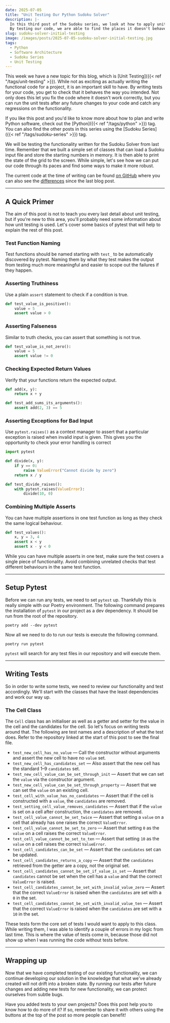 ```yaml
---
date: 2025-07-05
title: "Unit Testing Our Python Sudoku Solver"
description: |-
  In this third post of the Sudoku series, we look at how to apply unit testing to our initial implementation.
  By testing our code, we are able to find the places it doesn't behave the way we want and we can therefore fix the logic.
slug: sudoku-solver-initial-testing
image: /images/posts/2025-07-05-sudoku-solver-initial-testing.jpg
tags:
  - Python
  - Software Architecture
  - Sudoku Series
  - Unit Testing
---
```


This week we have a new topic for this blog, which is [Unit Testing]({{< ref "/tags/unit-testing" >}}).
While not as exciting as actually writing the functional code for a project, it is an important skill to have.
By writing tests for your code, you get to check that it behaves the way you intended.
Not only does this let you fix the code where it doesn't work correctly, but you can run the unit tests after any future changes to your code and catch any regressions on the functionality.

If you like this post and you'd like to know more about how to plan and write Python software, check out the [Python]({{< ref "/tags/python" >}}) tag.
You can also find the other posts in this series using the [Sudoku Series]({{< ref "/tags/sudoku-series" >}}) tag.

We will be testing the functionality written for the Sudoku Solver from last time.
Remember that we built a simple set of classes that can load a Sudoku input file and store the starting numbers in memory.
It is then able to print the state of the grid to the screen.
While simple, let's see how we can put our code through its paces and find some ways to make it more robust.

The current code at the time of writing can be found [on GitHub](https://github.com/sdjmchattie/sudoku-solver/tree/blog/2025-07-05) where you can also see the [differences](https://github.com/sdjmchattie/sudoku-solver/tree/blog/2025-05-17) since the last blog post.

---

## A Quick Primer

The aim of this post is not to teach you every last detail about unit testing, but if you're new to this area, you'll probably need some information about how unit testing is used.
Let's cover some basics of pytest that will help to explain the rest of this post.

### Test Function Naming

Test functions should be named starting with `test_` to be automatically discovered by pytest.
Naming them by what they test makes the output from testing much more meaningful and easier to scope out the failures if they happen.

### Asserting Truthiness

Use a plain `assert` statement to check if a condition is true.

```python
def test_value_is_positive():
    value = 5
    assert value > 0
```

### Asserting Falseness

Similar to truth checks, you can assert that something is not true.

```python
def test_value_is_not_zero():
    value = 5
    assert value != 0
```

### Checking Expected Return Values

Verify that your functions return the expected output.

```python
def add(x, y):
    return x + y

def test_add_sums_its_arguments():
    assert add(2, 3) == 5
```

### Asserting Exceptions for Bad Input

Use `pytest.raises()` as a context manager to assert that a particular exception is raised when invalid input is given.
This gives you the opportunity to check your error handling is correct

```python
import pytest

def divide(x, y):
    if y == 0:
        raise ValueError("Cannot divide by zero")
    return x / y

def test_divide_raises():
    with pytest.raises(ValueError):
        divide(10, 0)
```

### Combining Multiple Asserts

You can have multiple assertions in one test function as long as they check the same logical behaviour.

```python
def test_values():
    x, y = 3, 4
    assert x < y
    assert x - y < 0
```

While you can have multiple asserts in one test, make sure the test covers a single piece of functionality.
Avoid combining unrelated checks that test different behaviours in the same test function.

---

## Setup Pytest

Before we can run any tests, we need to set `pytest` up.
Thankfully this is really simple with our Poetry environment.
The following command prepares the installation of `pytest` in our project as a dev dependency.
It should be run from the root of the repository.

```shell
poetry add --dev pytest
```

Now all we need to do to run our tests is execute the following command.

```shell
poetry run pytest
```

`pytest` will search for any test files in our repository and will execute them.

---

## Writing Tests

So in order to write some tests, we need to review our functionality and test accordingly.
We'll start with the classes that have the least dependencies and work our way up.

### The Cell Class

The `Cell` class has an initialiser as well as a getter and setter for the value in the cell and the candidates for the cell.
So let's focus on writing tests around that.
The following are test names and a description of what the test does.
Refer to the repository linked at the start of this post to see the final file.

- `test_new_cell_has_no_value` — Call the constructor without arguments and assert the new cell to have no `value` set.
- `test_new_cell_has_candidates_set` — Also assert that the new cell has the standard 1–9 `candidates` set.
- `test_new_cell_value_can_be_set_through_init` — Assert that we can set the `value` via the constructor argument.
- `test_new_cell_value_can_be_set_through_property` — Assert that we can set the `value` on an existing cell.
- `test_cell_with_value_has_no_candidates` — Assert that if the cell is constructed with a `value`, the `candidates` are removed.
- `test_setting_cell_value_removes_candidates` — Assert that if the `value` is set on a cell after construction, the `candidates` are removed.
- `test_cell_value_cannot_be_set_twice` — Assert that setting a `value` on a cell that already has one raises the correct `ValueError`.
- `test_cell_value_cannot_be_set_to_zero` — Assert that setting `0` as the `value` on a cell raises the correct `ValueError`.
- `test_cell_value_cannot_be_set_to_ten` — Assert that setting `10` as the `value` on a cell raises the correct `ValueError`.
- `test_cell_candidates_can_be_set` — Assert that the `candidates` set can be updated.
- `test_cell_candidates_returns_a_copy` — Assert that the `candidates` retrieved from the getter are a copy, not the original set.
- `test_cell_candidates_cannot_be_set_if_value_is_set` — Assert that `candidates` cannot be set when the cell has a `value` and that the correct `ValueError` is raised.
- `test_cell_candidates_cannot_be_set_with_invalid_value_zero` — Assert that the correct `ValueError` is raised when the `candidates` are set with a `0` in the set.
- `test_cell_candidates_cannot_be_set_with_invalid_value_ten` — Assert that the correct `ValueError` is raised when the `candidates` are set with a `10` in the set.

These tests form the core set of tests I would want to apply to this class.
While writing them, I was able to identify a couple of errors in my logic from last time.
This is where the value of tests come in, because those did not show up when I was running the code without tests before.

---

## Wrapping up

Now that we have completed testing of our existing functionality, we can continue developing our solution in the knowledge that what we've already created will not drift into a broken state.
By running our tests after future changes and adding new tests for new functionality, we can protect ourselves from subtle bugs.

Have you added tests to your own projects?
Does this post help you to know how to do more of it?
If so, remember to share it with others using the buttons at the top of the post so more people can benefit!
